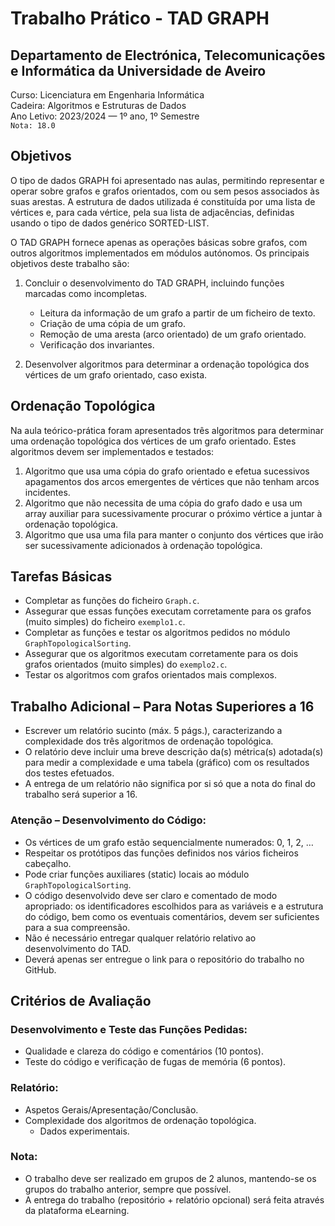 # Trabalho Prático - TAD GRAPH

## Departamento de Electrónica, Telecomunicações e Informática da Universidade de Aveiro
Curso: Licenciatura em Engenharia Informática   
Cadeira: Algoritmos e Estruturas de Dados  
Ano Letivo: 2023/2024 — 1º ano, 1º Semestre  
`Nota: 18.0`

## Objetivos

O tipo de dados GRAPH foi apresentado nas aulas, permitindo representar e operar sobre grafos e grafos orientados, com ou sem pesos associados às suas arestas. A estrutura de dados utilizada é constituída por uma lista de vértices e, para cada vértice, pela sua lista de adjacências, definidas usando o tipo de dados genérico SORTED-LIST.

O TAD GRAPH fornece apenas as operações básicas sobre grafos, com outros algoritmos implementados em módulos autónomos. Os principais objetivos deste trabalho são:

1. Concluir o desenvolvimento do TAD GRAPH, incluindo funções marcadas como incompletas.
   - Leitura da informação de um grafo a partir de um ficheiro de texto.
   - Criação de uma cópia de um grafo.
   - Remoção de uma aresta (arco orientado) de um grafo orientado.
   - Verificação dos invariantes.

2. Desenvolver algoritmos para determinar a ordenação topológica dos vértices de um grafo orientado, caso exista.

## Ordenação Topológica

Na aula teórico-prática foram apresentados três algoritmos para determinar uma ordenação topológica dos vértices de um grafo orientado. Estes algoritmos devem ser implementados e testados:

1. Algoritmo que usa uma cópia do grafo orientado e efetua sucessivos apagamentos dos arcos emergentes de vértices que não tenham arcos incidentes.
2. Algoritmo que não necessita de uma cópia do grafo dado e usa um array auxiliar para sucessivamente procurar o próximo vértice a juntar à ordenação topológica.
3. Algoritmo que usa uma fila para manter o conjunto dos vértices que irão ser sucessivamente adicionados à ordenação topológica.

## Tarefas Básicas

- Completar as funções do ficheiro `Graph.c`.
- Assegurar que essas funções executam corretamente para os grafos (muito simples) do ficheiro `exemplo1.c`.
- Completar as funções e testar os algoritmos pedidos no módulo `GraphTopologicalSorting`.
- Assegurar que os algoritmos executam corretamente para os dois grafos orientados (muito simples) do `exemplo2.c`.
- Testar os algoritmos com grafos orientados mais complexos.

## Trabalho Adicional – Para Notas Superiores a 16

- Escrever um relatório sucinto (máx. 5 págs.), caracterizando a complexidade dos três algoritmos de ordenação topológica.
- O relatório deve incluir uma breve descrição da(s) métrica(s) adotada(s) para medir a complexidade e uma tabela (gráfico) com os resultados dos testes efetuados.
- A entrega de um relatório não significa por si só que a nota do final do trabalho será superior a 16.

### Atenção – Desenvolvimento do Código:

- Os vértices de um grafo estão sequencialmente numerados: 0, 1, 2, …
- Respeitar os protótipos das funções definidos nos vários ficheiros cabeçalho.
- Pode criar funções auxiliares (static) locais ao módulo `GraphTopologicalSorting`.
- O código desenvolvido deve ser claro e comentado de modo apropriado: os identificadores escolhidos para as variáveis e a estrutura do código, bem como os eventuais comentários, devem ser suficientes para a sua compreensão.
- Não é necessário entregar qualquer relatório relativo ao desenvolvimento do TAD.
- Deverá apenas ser entregue o link para o repositório do trabalho no GitHub.

## Critérios de Avaliação

### Desenvolvimento e Teste das Funções Pedidas:

- Qualidade e clareza do código e comentários (10 pontos).
- Teste do código e verificação de fugas de memória (6 pontos).

### Relatório:

- Aspetos Gerais/Apresentação/Conclusão.
- Complexidade dos algoritmos de ordenação topológica.
  - Dados experimentais.

### Nota:

- O trabalho deve ser realizado em grupos de 2 alunos, mantendo-se os grupos do trabalho anterior, sempre que possível.
- A entrega do trabalho (repositório + relatório opcional) será feita através da plataforma eLearning.
